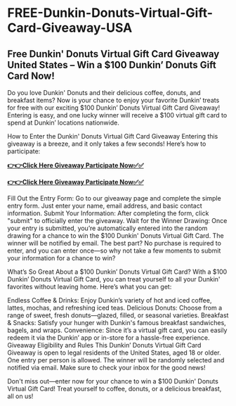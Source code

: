 # FREE-Dunkin-Donuts-Virtual-Gift-Card-Giveaway-USA

## Free Dunkin' Donuts Virtual Gift Card Giveaway United States – Win a $100 Dunkin’ Donuts Gift Card Now!

Do you love Dunkin' Donuts and their delicious coffee, donuts, and breakfast items? Now is your chance to enjoy your favorite Dunkin’ treats for free with our exciting $100 Dunkin’ Donuts Virtual Gift Card Giveaway! Entering is easy, and one lucky winner will receive a $100 virtual gift card to spend at Dunkin’ locations nationwide.

How to Enter the Dunkin' Donuts Virtual Gift Card Giveaway
Entering this giveaway is a breeze, and it only takes a few seconds! Here’s how to participate:

[**👉👉Click Here Giveaway Participate Now✅✅**](https://smrturl.co/a/s4a7ce08518/1282?s1=)

[**👉👉Click Here Giveaway Participate Now✅✅**](https://smrturl.co/a/s4a7ce08518/1282?s1=)

Fill Out the Entry Form: Go to our giveaway page and complete the simple entry form. Just enter your name, email address, and basic contact information.
Submit Your Information: After completing the form, click "submit" to officially enter the giveaway.
Wait for the Winner Drawing: Once your entry is submitted, you’re automatically entered into the random drawing for a chance to win the $100 Dunkin' Donuts Virtual Gift Card. The winner will be notified by email.
The best part? No purchase is required to enter, and you can enter once—so why not take a few moments to submit your information for a chance to win?

What’s So Great About a $100 Dunkin’ Donuts Virtual Gift Card?
With a $100 Dunkin’ Donuts Virtual Gift Card, you can treat yourself to all your Dunkin' favorites without leaving home. Here’s what you can get:

Endless Coffee & Drinks: Enjoy Dunkin’s variety of hot and iced coffee, lattes, mochas, and refreshing iced teas.
Delicious Donuts: Choose from a range of sweet, fresh donuts—glazed, filled, or seasonal varieties.
Breakfast & Snacks: Satisfy your hunger with Dunkin's famous breakfast sandwiches, bagels, and wraps.
Convenience: Since it’s a virtual gift card, you can easily redeem it via the Dunkin’ app or in-store for a hassle-free experience.
Giveaway Eligibility and Rules
This Dunkin’ Donuts Virtual Gift Card Giveaway is open to legal residents of the United States, aged 18 or older. One entry per person is allowed. The winner will be randomly selected and notified via email. Make sure to check your inbox for the good news!

Don't miss out—enter now for your chance to win a $100 Dunkin' Donuts Virtual Gift Card! Treat yourself to coffee, donuts, or a delicious breakfast, all on us!
